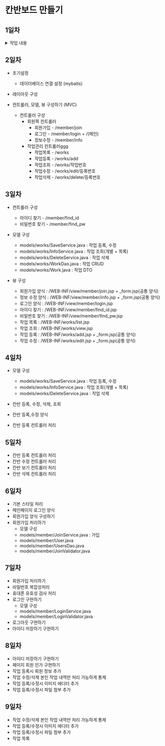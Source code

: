 # 칸반보드 만들기

## 1일차
<details>
    <summary>작업 내용</summary>
    1. 의존성 추가<br>
    2. 톰캣 서버 셋팅<br>
</details>

## 2일차 

* 초기설정
  - 데이터베이스 연결 설정 (mybatis)

* 레이아웃 구성
* 컨트롤러, 모델, 뷰 구성하기 (MVC)
    - 컨트롤러 구성 
      - 회원쪽 컨트롤러 
        - 회원가입 - /member/join
        - 로그인 - /member/login + /(메인)
        - 정보수정 - /member/info
      - 작업관리 컨트롤러ggg
        - 작업목록 - /works
        - 작업등록 - /works/add
        - 작업조회 - /works/작업번호
        - 작업수정 - /works/edit/등록번호
        - 작업삭제 - /works/delete/등록번호

## 3일차
* 컨트롤러 구성 
  - 아이디 찾기 - /member/find_id 
  - 비밀번호 찾기 - /member/find_pw
  
* 모델 구성 
  - models/works/SaveService.java : 작업 등록, 수정 
  - models/works/InfoService.java : 작업 조회(개별 + 목록)
  - models/works/DeleteService.java : 작업 삭제 
  - models/works/WorkDao.java : 작업 CRUD
  - models/works/Work.java : 작업 DTO
  
* 뷰 구성
  - 회원가입 양식 : /WEB-INF/view/member/join.jsp + _form.jsp(공통 양식)
  - 정보 수정 양식 : /WEB-INF/view/member/info.jsp + _form.jsp(공통 양식)
  - 로그인 양식 : /WEB-INF/view/member/login.jsp
  - 아이디 찾기 : /WEB-INF/view/member/find_id.jsp
  - 비밀번호 찾기 : /WEB-INF/view/member/find_pw.jsp
  - 작업 목록 : /WEB-INF/works/list.jsp
  - 작업 조회 : /WEB-INF/works/view.jsp
  - 작업 등록 : /WEB-INF/works/add.jsp + _form.jsp(공통 양식)
  - 작업 수정 : /WEB-INF/works/edit.jsp + _form.jsp(공통 양식)

## 4일차 
* 모델 구성 
  - models/works/SaveService.java : 작업 등록, 수정
  - models/works/InfoService.java : 작업 조회(개별 + 목록)
  - models/works/DeleteService.java : 작업 삭제

* 칸반 등록, 수정, 삭제, 조회 
* 칸반 등록,수정 양식 
* 칸반 등록 컨트롤러 처리

## 5일차
* 칸반 등록 컨트롤러 처리
* 칸반 수정 컨트롤러 처리
* 칸반 보기 컨트롤러 처리
* 칸반 삭제 컨트롤러 처리

## 6일차
* 기본 스타일 처리
* 메인페이지 로그인 양식
* 회원가입 양식 구성하기
* 회원가입 처리하기 
  - 모델 구성
  - models/member/JoinService.java : 가입
  - models/member/User.java 
  - models/member/UsersDao.java
  - models/member/JoinValidator.java

## 7일차
* 회원가입 처리하기
* 비밀번호 복잡성처리
* 휴대폰 유효성 검사 처리
* 로그인 구현하기
  - 모델 구성 
  - models/member/LoginService.java
  - models/member/LoginValidator.java
* 로그아웃 구현하기
* 아이디 저장하기 구현하기

## 8일차
* 아이디 저장하기 구현하기
* 페이지 회원 인가 구현하기 
* 작업 등록시 회원 정보 추가
* 작업 수정/삭제 본인 작업 내역만 처리 가능하게 통제
* 작업 등록/수정시 이미지 에디터 추가
* 작업 등록/수정시 파일 첨부 추가

## 9일차
* 작업 수정/삭제 본인 작업 내역만 처리 가능하게 통제
* 작업 등록/수정시 이미지 에디터 추가
* 작업 등록/수정시 파일 첨부 추가
* 작업 목록